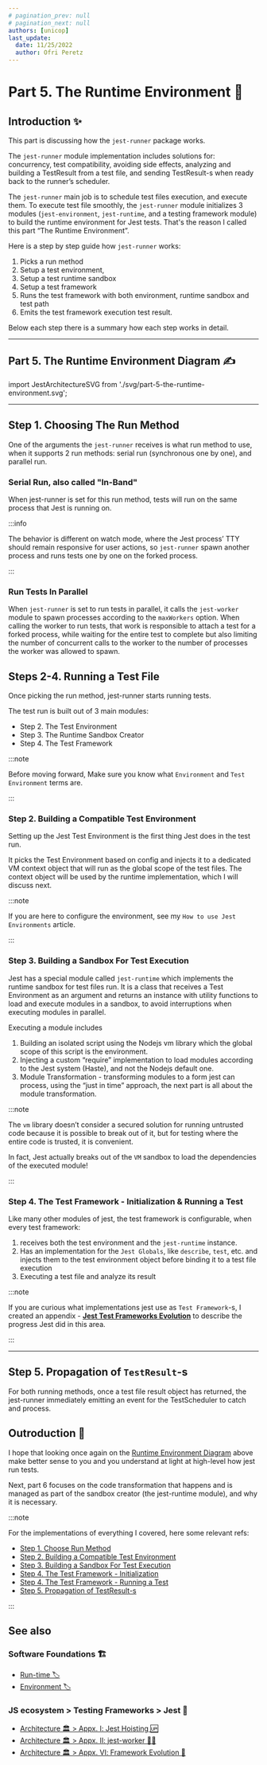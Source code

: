 ```yaml
---
# pagination_prev: null
# pagination_next: null
authors: [unicop]
last_update:
  date: 11/25/2022
  author: Ofri Peretz
---
```


# Part 5. The Runtime Environment 💽

## Introduction ✨

This part is discussing how the `jest-runner` package works.

<!-- , which is responsible for running tests. -->

The `jest-runner` module implementation includes solutions for:
concurrency, test compatibility, avoiding side effects, analyzing and building a TestResult from a test file, and sending TestResult-s when ready back to the runner’s scheduler.

The `jest-runner` main job is to schedule test files execution, and execute them.
To execute test file smoothly, the `jest-runner` module initializes 3 modules (`jest-environment`, `jest-runtime`, and a testing framework module) to build the runtime environment for Jest tests.
That's the reason I called this part “The Runtime Environment”.

<!-- :::note

Recap: [Part 4. Test Run](./part-4-test-run.md) focuses on scheduling `jest-runner`-s, and how test results being delivered from runners back to the `TestScheduler` asynchronously.

::: -->
<!--
:::note

I find this part of Jest interesting because it reveals how Jest executing a test file that I write and translates it into a test result, which is the connection between technical implementation and good user experience.

::: -->

Here is a step by step guide how `jest-runner` works:

1. Picks a run method
1. Setup a test environment,
1. Setup a test runtime sandbox
1. Setup a test framework
1. Runs the test framework with both environment, runtime sandbox and test path
1. Emits the test framework execution test result.

Below each step there is a summary how each step works in detail.

---

## Part 5. The Runtime Environment Diagram ✍️

import JestArchitectureSVG from './svg/part-5-the-runtime-environment.svg';

<JestArchitectureSVG />

---

## Step 1. Choosing The Run Method

One of the arguments the `jest-runner` receives is what run method to use, when it supports 2 run methods: serial run (synchronous one by one), and parallel run.

### Serial Run, also called "In-Band"

When jest-runner is set for this run method, tests will run on the same process that Jest is running on.

:::info

The behavior is different on watch mode, where the Jest process’ TTY should remain responsive for user actions, so `jest-runner` spawn another process and runs tests one by one on the forked process.

:::

### Run Tests In Parallel

When `jest-runner` is set to run tests in parallel, it calls the `jest-worker` module to spawn processes according to the `maxWorkers` option.
When calling the worker to run tests, that work is responsible to attach a test for a forked process, while waiting for the entire test to complete but also limiting the number of concurrent calls to the worker to the number of processes the worker was allowed to spawn.

## Steps 2-4. Running a Test File

Once picking the run method, jest-runner starts running tests.

The test run is built out of 3 main modules:

- Step 2. The Test Environment
- Step 3. The Runtime Sandbox Creator
- Step 4. The Test Framework

:::note

Before moving forward,
Make sure you know what `Environment` and `Test Environment` terms are.

:::

### Step 2. Building a Compatible Test Environment

Setting up the Jest Test Environment is the first thing Jest does in the test run.

It picks the Test Environment based on config and injects it to a dedicated VM context object that will run as the global scope of the test files.
The context object will be used by the runtime implementation, which I will discuss next.

:::note

If you are here to configure the environment, see my `How to use Jest Environments` article.

:::

### Step 3. Building a Sandbox For Test Execution

Jest has a special module called `jest-runtime` which implements the runtime sandbox for test files run.
It is a class that receives a Test Environment as an argument and returns an instance with utility functions to load and execute modules in a sandbox, to avoid interruptions when executing modules in parallel.

Executing a module includes

1. Building an isolated script using the Nodejs vm library which the global scope of this script is the environment.
2. Injecting a custom “require” implementation to load modules according to the Jest system (Haste), and not the Nodejs default one.
3. Module Transformation - transforming modules to a form jest can process, using the “just in time” approach, the next part is all about the module transformation.

:::note

The `vm` library doesn’t consider a secured solution for running untrusted code because it is possible to break out of it, but for testing where the entire code is trusted, it is convenient.

In fact, Jest actually breaks out of the `VM` sandbox to load the dependencies of the executed module!

:::

### Step 4. The Test Framework - Initialization & Running a Test

Like many other modules of jest, the test framework is configurable, when every test framework:

1. receives both the test environment and the `jest-runtime` instance.
1. Has an implementation for the `Jest Globals`, like `describe`, `test`, etc. and injects them to the test environment object before binding it to a test file execution
1. Executing a test file and analyze its result

:::note

If you are curious what implementations jest use as `Test Framework`-s, I created an appendix - **[Jest Test Frameworks Evolution](./appendix-6-frameworks-evolution.md)** to describe the progress Jest did in this area.

:::

---

## Step 5. Propagation of `TestResult`-s

For both running methods, once a test file result object has returned, the jest-runner immediately emitting an event for the TestScheduler to catch and process.

## Outroduction 👋

I hope that looking once again on the [Runtime Environment Diagram](#part-5-the-runtime-environment-diagram-✍️) above make better sense to you and you understand at light at high-level how jest run tests.

Next, part 6 focuses on the code transformation that happens and is managed as part of the sandbox creator (the jest-runtime module), and why it is necessary.

:::note

For the implementations of everything I covered, here some relevant refs:

- [Step 1. Choose Run Method](https://github.com/facebook/jest/blob/main/packages/jest-runner/src/index.ts#L45-L53)
- [Step 2. Building a Compatible Test Environment](https://github.com/facebook/jest/blob/main/packages/jest-runner/src/runTest.ts#L85-L176)
- [Step 3. Building a Sandbox For Test Execution](https://github.com/facebook/jest/blob/main/packages/jest-runner/src/runTest.ts#L184-L200)
- [Step 4. The Test Framework - Initialization](https://github.com/facebook/jest/blob/main/packages/jest-runner/src/runTest.ts#L111-L116)
- [Step 4. The Test Framework - Running a Test](https://github.com/facebook/jest/blob/main/packages/jest-runner/src/runTest.ts#L300-L307)
- [Step 5. Propagation of TestResult-s](https://github.com/facebook/jest/blob/main/packages/jest-runner/src/index.ts#L76-L90)

:::

## See also

### Software Foundations 🏗️

- [Run-time 🏷️](../../../../foundations/run-time.md)
- [Environment 🏷️](../../../../foundations/environment.md)

### JS ecosystem > Testing Frameworks > Jest 🤡

- [Architecture 🏛 > Appx. Ⅰ: Jest Hoisting 🆙](./appendix-1-hoisting.md)
- [Architecture 🏛 > Appx. Ⅱ: jest-worker 👷‍♂️](./appendix-2-jest-worker.md)
- [Architecture 🏛 > Appx. Ⅵ: Framework Evolution 🦕](./appendix-6-frameworks-evolution.md)
